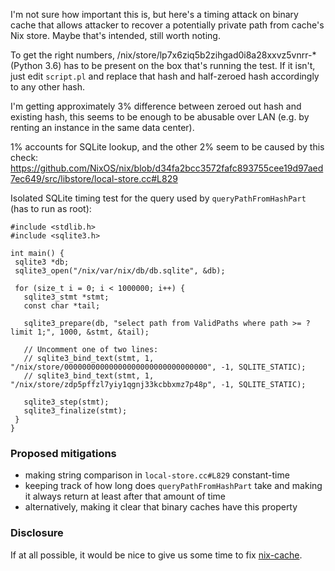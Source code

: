 I'm not sure how important this is, but here's a timing attack on binary cache that
allows attacker to recover a potentially private path from cache's Nix store. Maybe
that's intended, still worth noting.

To get the right numbers, /nix/store/lp7x6ziq5b2zihgad0i8a28xxvz5vnrr-* (Python 3.6)
has to be present on the box that's running the test. If it isn't, just edit `script.pl`
and replace that hash and half-zeroed hash accordingly to any other hash.

I'm getting approximately 3% difference between zeroed out hash and existing hash,
this seems to be enough to be abusable over LAN (e.g. by renting an instance in the
same data center).

1% accounts for SQLite lookup, and the other 2% seem to be caused by this check:
https://github.com/NixOS/nix/blob/d34fa2bcc3572fafc893755cee19d97aed7ec649/src/libstore/local-store.cc#L829

Isolated SQLite timing test for the query used by `queryPathFromHashPart`
(has to run as root):

```
#include <stdlib.h>
#include <sqlite3.h>

int main() {
 sqlite3 *db;
 sqlite3_open("/nix/var/nix/db/db.sqlite", &db);

 for (size_t i = 0; i < 1000000; i++) {
   sqlite3_stmt *stmt;
   const char *tail;

   sqlite3_prepare(db, "select path from ValidPaths where path >= ? limit 1;", 1000, &stmt, &tail);

   // Uncomment one of two lines:
   // sqlite3_bind_text(stmt, 1, "/nix/store/00000000000000000000000000000000", -1, SQLITE_STATIC);
   // sqlite3_bind_text(stmt, 1, "/nix/store/zdp5pffzl7yiy1qgnj33kcbbxmz7p48p", -1, SQLITE_STATIC);

   sqlite3_step(stmt);
   sqlite3_finalize(stmt);
 }
}
```

### Proposed mitigations

* making string comparison in `local-store.cc#L829` constant-time
* keeping track of how long does `queryPathFromHashPart` take and
  making it always return at least after that amount of time
* alternatively, making it clear that binary caches have this property

### Disclosure

If at all possible, it would be nice to give us some time to fix
[nix-cache](https://github.com/serokell/nix-cache).
